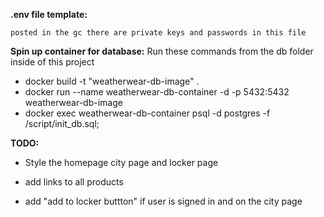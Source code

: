 **.env file template:**

```
posted in the gc there are private keys and passwords in this file
```

**Spin up container for database:**
Run these commands from the db folder inside of this project

-   docker build -t "weatherwear-db-image" .
-   docker run --name weatherwear-db-container -d -p 5432:5432 weatherwear-db-image
-   docker exec weatherwear-db-container psql -d postgres -f /script/init_db.sql;

**TODO:**

-   Style the homepage city page and locker page
- add links to all products

- add "add to locker buttton" if user is signed in and on the city page

